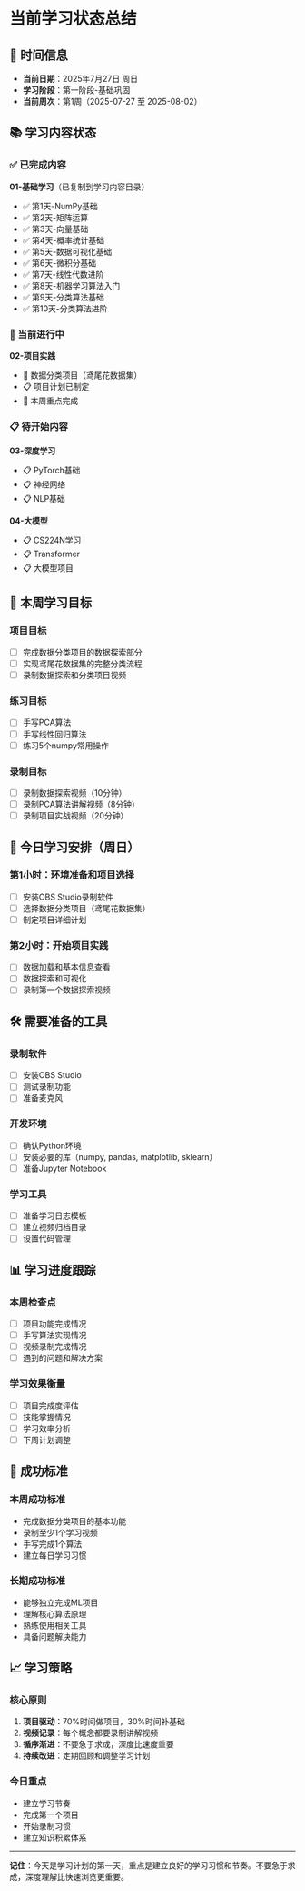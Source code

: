 # 当前学习状态总结

## 📅 时间信息
- **当前日期**：2025年7月27日 周日
- **学习阶段**：第一阶段-基础巩固
- **当前周次**：第1周（2025-07-27 至 2025-08-02）

## 📚 学习内容状态

### ✅ 已完成内容
**01-基础学习**（已复制到学习内容目录）
- ✅ 第1天-NumPy基础
- ✅ 第2天-矩阵运算
- ✅ 第3天-向量基础
- ✅ 第4天-概率统计基础
- ✅ 第5天-数据可视化基础
- ✅ 第6天-微积分基础
- ✅ 第7天-线性代数进阶
- ✅ 第8天-机器学习算法入门
- ✅ 第9天-分类算法基础
- ✅ 第10天-分类算法进阶

### 🚧 当前进行中
**02-项目实践**
- 🚧 数据分类项目（鸢尾花数据集）
- 📋 项目计划已制定
- 🎯 本周重点完成

### 📋 待开始内容
**03-深度学习**
- 📋 PyTorch基础
- 📋 神经网络
- 📋 NLP基础

**04-大模型**
- 📋 CS224N学习
- 📋 Transformer
- 📋 大模型项目

## 🎯 本周学习目标

### 项目目标
- [ ] 完成数据分类项目的数据探索部分
- [ ] 实现鸢尾花数据集的完整分类流程
- [ ] 录制数据探索和分类项目视频

### 练习目标
- [ ] 手写PCA算法
- [ ] 手写线性回归算法
- [ ] 练习5个numpy常用操作

### 录制目标
- [ ] 录制数据探索视频（10分钟）
- [ ] 录制PCA算法讲解视频（8分钟）
- [ ] 录制项目实战视频（20分钟）

## 📝 今日学习安排（周日）

### 第1小时：环境准备和项目选择
- [ ] 安装OBS Studio录制软件
- [ ] 选择数据分类项目（鸢尾花数据集）
- [ ] 制定项目详细计划

### 第2小时：开始项目实践
- [ ] 数据加载和基本信息查看
- [ ] 数据探索和可视化
- [ ] 录制第一个数据探索视频

## 🛠️ 需要准备的工具

### 录制软件
- [ ] 安装OBS Studio
- [ ] 测试录制功能
- [ ] 准备麦克风

### 开发环境
- [ ] 确认Python环境
- [ ] 安装必要的库（numpy, pandas, matplotlib, sklearn）
- [ ] 准备Jupyter Notebook

### 学习工具
- [ ] 准备学习日志模板
- [ ] 建立视频归档目录
- [ ] 设置代码管理

## 📊 学习进度跟踪

### 本周检查点
- [ ] 项目功能完成情况
- [ ] 手写算法实现情况
- [ ] 视频录制完成情况
- [ ] 遇到的问题和解决方案

### 学习效果衡量
- [ ] 项目完成度评估
- [ ] 技能掌握情况
- [ ] 学习效率分析
- [ ] 下周计划调整

## 🎯 成功标准

### 本周成功标准
- 完成数据分类项目的基本功能
- 录制至少1个学习视频
- 手写完成1个算法
- 建立每日学习习惯

### 长期成功标准
- 能够独立完成ML项目
- 理解核心算法原理
- 熟练使用相关工具
- 具备问题解决能力

## 📈 学习策略

### 核心原则
1. **项目驱动**：70%时间做项目，30%时间补基础
2. **视频记录**：每个概念都要录制讲解视频
3. **循序渐进**：不要急于求成，深度比速度重要
4. **持续改进**：定期回顾和调整学习计划

### 今日重点
- 建立学习节奏
- 完成第一个项目
- 开始录制习惯
- 建立知识积累体系

---

**记住**：今天是学习计划的第一天，重点是建立良好的学习习惯和节奏。不要急于求成，深度理解比快速浏览更重要。 